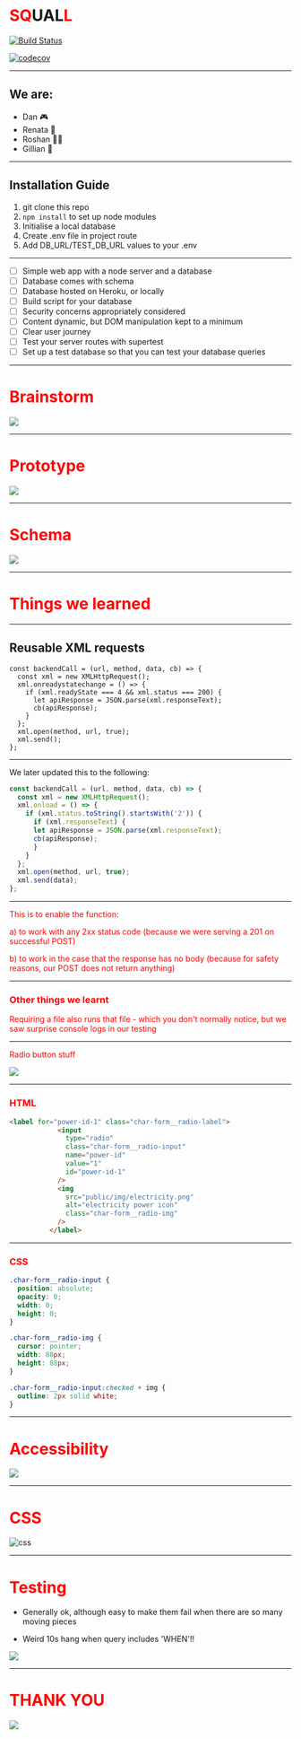 # <font color="red">SQ</font>UAL<font color="red">L</font>

[![Build Status](https://travis-ci.org/fac18/week6-coda-squall.svg?branch=master)](https://travis-ci.org/fac18/week6-coda-squall)

[![codecov](https://codecov.io/gh/fac18/week6-coda-squall/branch/master/graph/badge.svg)](https://codecov.io/gh/fac18/week6-coda-squall)

---

## We are:
* Dan 🎮
* Renata 🐰
* Roshan 🙆🏾
* Gillian 🍬

---

## Installation Guide

1. git clone this repo
2. `npm install` to set up node modules
3. Initialise a local database
4. Create .env file in project route
5. Add DB_URL/TEST_DB_URL values to your .env

---

- [ ] Simple web app with a node server and a database
- [ ] Database comes with schema
- [ ] Database hosted on Heroku, or locally
- [ ] Build script for your database
- [ ] Security concerns appropriately considered
- [ ] Content dynamic, but DOM manipulation kept to a minimum
- [ ] Clear user journey
- [ ] Test your server routes with supertest
- [ ] Set up a test database so that you can test your database queries

---

# <font color="red">Brainstorm</font>

![](https://i.imgur.com/t2RebOo.jpg)

---

# <font color="red">Prototype</font>

![](https://i.imgur.com/OrAqGnx.jpg)

---

# <font color="red">Schema</font>

![](https://i.imgur.com/pfGJA4a.png)

---

# <font color="red">Things we learned</font>

---

<h2> Reusable XML requests </h2>

```javascript=
const backendCall = (url, method, data, cb) => {
  const xml = new XMLHttpRequest();
  xml.onreadystatechange = () => {
    if (xml.readyState === 4 && xml.status === 200) {
      let apiResponse = JSON.parse(xml.responseText);
      cb(apiResponse);
    }
  };
  xml.open(method, url, true);
  xml.send();
};
```

---

We later updated this to the following:

```javascript
const backendCall = (url, method, data, cb) => {
  const xml = new XMLHttpRequest();
  xml.onload = () => {
    if (xml.status.toString().startsWith('2')) {
      if (xml.responseText) {
      let apiResponse = JSON.parse(xml.responseText);
      cb(apiResponse);
      }
    }
  };
  xml.open(method, url, true);
  xml.send(data);
};
```

---

<font color="red">
This is to enable the function:

a) to work with any 2xx status code (because we were serving a 201 on successful POST)

b) to work in the case that the response has no body (because for safety reasons, our POST does not return anything)
</font>

---

### <font color="red">Other things we learnt

Requiring a file also runs that file - which you don't normally notice, but we saw surprise console logs in our testing
</font>

---

<font color="red">Radio button stuff</font>

![](https://media.giphy.com/media/ER9ew0BbQGCDC/giphy.gif)

---

### <font color='red'> HTML </font>

```html
<label for="power-id-1" class="char-form__radio-label">
            <input
              type="radio"
              class="char-form__radio-input"
              name="power-id"
              value="1"
              id="power-id-1"
            />
            <img
              src="public/img/electricity.png"
              alt="electricity power icon"
              class="char-form__radio-img"
            />
          </label>
```

---

### <font color='red'> CSS </font>

```css
.char-form__radio-input {
  position: absolute;
  opacity: 0;
  width: 0;
  height: 0;
}

.char-form__radio-img {
  cursor: pointer;
  width: 88px;
  height: 88px;
}

.char-form__radio-input:checked + img {
  outline: 2px solid white;
}
```

---

# <font color="red">Accessibility</font>

![](https://i.imgur.com/ZIYVYvN.png)


---

# <font color="red">CSS</font>

![css](https://imgur.com/1mzfzUN.jpg)

---

# <font color="red">Testing</font>

* Generally ok, although easy to make them fail when there are so many moving pieces

* Weird 10s hang when query includes 'WHEN'!!

![](https://imgur.com/xOf25aX.jpg)

---

# <font color="red">THANK YOU</font> 

![](https://media2.giphy.com/media/7ywpENs4MoQko/giphy.webp?cid=790b7611c585508caf0ababbacb18e138ba492a714c57fd7&rid=giphy.webp)




